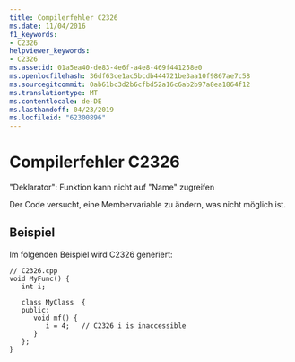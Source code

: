 ```yaml
---
title: Compilerfehler C2326
ms.date: 11/04/2016
f1_keywords:
- C2326
helpviewer_keywords:
- C2326
ms.assetid: 01a5ea40-de83-4e6f-a4e8-469f441258e0
ms.openlocfilehash: 36df63ce1ac5bcdb444721be3aa10f9867ae7c58
ms.sourcegitcommit: 0ab61bc3d2b6cfbd52a16c6ab2b97a8ea1864f12
ms.translationtype: MT
ms.contentlocale: de-DE
ms.lasthandoff: 04/23/2019
ms.locfileid: "62300896"
---
```

# <a name="compiler-error-c2326"></a>Compilerfehler C2326

"Deklarator": Funktion kann nicht auf "Name" zugreifen

Der Code versucht, eine Membervariable zu ändern, was nicht möglich ist.

## <a name="example"></a>Beispiel

Im folgenden Beispiel wird C2326 generiert:

```
// C2326.cpp
void MyFunc() {
   int i;

   class MyClass  {
   public:
      void mf() {
         i = 4;   // C2326 i is inaccessible
      }
   };
}
```